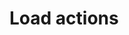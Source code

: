 ﻿<meta name="wikd:title" content="Load actions">
<meta name="wikd:name" content="actions-load">
<meta name="wikd:order" content="7">
<meta name="wikd:icon" content="fas fa-plug">

# Load actions